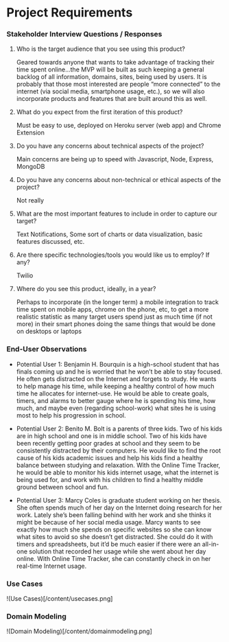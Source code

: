 # Project Requirements

### Stakeholder Interview Questions / Responses
1. Who is the target audience that you see using this product?

   Geared towards anyone that wants to take advantage of tracking their time spent online…the MVP will be built as such keeping a general backlog of all information, domains, sites, being used by users. It is probably that those most interested are people “more connected” to the internet (via social media, smartphone usage, etc.), so we will also incorporate products and features that are built around this as well.  
2. What do you expect from the first iteration of this product?  

   Must be easy to use, deployed on Heroku server (web app) and Chrome Extension
3. Do you have any concerns about technical aspects of the project?

   Main concerns are being up to speed with Javascript, Node, Express, MongoDB
4. Do you have any concerns about non-technical or ethical aspects of the project?

   Not really
5. What are the most important features to include in order to capture our target?

   Text Notifications, Some sort of charts or data visualization, basic features discussed, etc.
6. Are there specific technologies/tools you would like us to employ? If any?

   Twilio
7. Where do you see this product, ideally, in a year?

   Perhaps to incorporate (in the longer term) a mobile integration to track time spent on mobile apps, chrome on the phone, etc, to get a more realistic statistic as many target users spend just as much time (if not more) in their smart phones doing the same things that would be done on desktops or laptops  

### End-User Observations
* Potential User 1:
   Benjamin H. Bourquin is a high-school student that has finals coming up and he is worried that he won’t be able to stay focused. He often gets distracted on the Internet and forgets to study. He wants to help manage his time, while keeping a healthy control of how much time he allocates for internet-use. He would be able to create goals, timers, and alarms to better gauge where he is spending his time, how much, and maybe even (regarding school-work) what sites he is using most to help his progression in school.

* Potential User 2:
   Benito M. Bolt is a parents of three kids. Two of his kids are in high school and one is in middle school. Two of his kids have been recently getting poor grades at school and they seem to be consistently distracted by their computers. He would like to find the root cause of his kids academic issues and help his kids find a healthy balance between studying and relaxation. With the Online Time Tracker, he would be able to monitor his kids internet usage, what the internet is being used for, and work with his children to find a healthy middle ground between school and fun.

* Potential User 3:
   Marcy Coles is graduate student working on her thesis. She often spends much of her day on the Internet doing research for her work. Lately she’s been falling behind with her work and she thinks it might be because of her social media usage. Marcy wants to see exactly how much she spends on specific websites so she can know what sites to avoid so she doesn’t get distracted. She could do it with timers and spreadsheets, but it’d be much easier if there were an all-in-one solution that recorded her usage while she went about her day online. With Online Time Tracker, she can constantly check in on her real-time Internet usage.

### Use Cases

!(Use Cases)[/content/usecases.png]

### Domain Modeling
!(Domain Modeling)[/content/domainmodeling.png]
